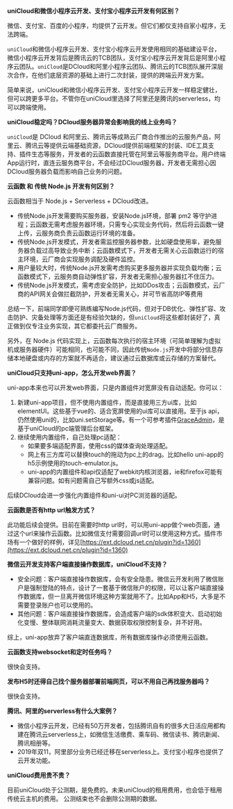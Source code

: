 **uniCloud和微信小程序云开发、支付宝小程序云开发有何区别？**

微信、支付宝、百度的小程序，均提供了云开发。但它们都仅支持自家小程序，无法跨端。

`uniCloud`和微信小程序云开发、支付宝小程序云开发使用相同的基础建设平台，微信小程序云开发背后是腾讯云的TCB团队，支付宝小程序云开发背后是阿里小程序云团队。`uniCloud`是DCloud和阿里小程序云团队、腾讯云的TCB团队展开深层次合作，在他们底层资源的基础上进行二次封装，提供的跨端云开发方案。

简单来说，uniCloud和微信小程序云开发、支付宝小程序云开发一样稳定健壮，但可以跨更多平台。不管你在uniCloud里选择了阿里还是腾讯的serverless，均可以跨端使用。

**uniCloud稳定吗？DCloud服务器异常会影响我的线上业务吗？**

`uniCloud`是 DCloud 和阿里云、腾讯云等成熟云厂商合作推出的云服务产品，阿里云、腾讯云等提供云端基础资源，DCloud提供前端框架的封装、IDE工具支持、插件生态等服务，开发者的云函数直接托管在阿里云等服务商平台。用户终端App运行时，直连云服务商平台，不会经过DCloud服务器，开发者无需担心因DCloud服务器负载而影响自己业务的问题。

**云函数 和 传统 Node.js 开发有何区别？**

云函数相当于 Node.js + Serverless + DCloud改进。
- 传统Node.js开发需要购买服务器，安装Node.js环境，部署 pm2 等守护进程；云函数无需考虑服务器环境，只需专心实现业务代码，然后将云函数一键上传，云服务商负责云函数运行环境的准备。
- 传统Node.js开发模式，开发者需监控服务器参数，比如硬盘使用率，避免服务器负载过高导致业务中断；云函数模式下，开发者无需关心云函数运行的宿主环境，云厂商会实现服务调配及硬件监控。
- 用户量较大时，传统Node.js开发需考虑购买更多服务器并实现负载均衡；云函数模式下，云服务商自动弹性扩容，开发者无需担心服务器扛不住压力。
- 传统Node.js开发模式，需考虑安全防护，比如DDos攻击；云函数模式，云厂商的API网关会做拦截防护，开发者无需关心，并可节省高防IP等费用

总结一下，前端同学即便可熟练编写Node.js代码，但对于DB优化、弹性扩容、攻击防护、灾备处理等方面还是有经验欠缺的，但`uniCloud`将这些都封装好了，真正做到仅专注业务实现，其它都委托云厂商服务。

另外，在 Node.js 代码实现上，云函数每次执行的宿主环境（可简单理解为虚拟机或服务器硬件）可能相同，也可能不同，因此传统`Node.js`开发中将部分信息存储本地硬盘或内存的方案就不再适合，建议通过云数据库或云存储的方案替代。

**uniCloud只支持uni-app，怎么开发web界面？**

uni-app本来也可以开发web界面，只是内置组件对宽屏没有自动适配。你可以：
1. 新建uni-app项目，但不使用内置组件，而是直接用三方ui库，比如elementUI。这些基于vue的、适合宽屏使用的ui库可以直接用。至于js api，仍然使用uni的，比如uni.setStorage等。有一个可参考插件[GraceAdmin](https://ext.dcloud.net.cn/plugin?id=1347)，是基于uniCloud的pc端管理后台框架。
2. 继续使用内置组件，自己处理pc适配：
    - 如果要多端适配界面，使用css的媒体查询处理适配。
    - 网上有三方库可以替换touch的拖动为pc上的drag。比如hello uni-app的h5示例使用的touch-emulator.js。
    - uni-app的内置组件和api仅适配了webkit内核浏览器，ie和firefox可能有兼容问题。如有问题需自己写额外css或js适配。

后续DCloud会进一步强化内置组件和uni-ui对PC浏览器的适配。

**云函数是否有http url触发方式？**

此功能后续会提供。目前在需要时http url时，可以用uni-app做个web页面，通过这个url来操作云函数。比如微信支付需要回调url时可以使用这种方式。插件市场有一个做好的样例，详见[https://ext.dcloud.net.cn/plugin?id=1360](https://ext.dcloud.net.cn/plugin?id=1360)

**微信云开发支持客户端直接操作数据库，uniCloud不支持？**
- 安全问题：客户端直接操作数据库，会有安全隐患。微信云开发利用了微信账户是强制登陆的特点，设计了一套基于微信账户的权限，可以让客户端直接操作数据库，但一旦离开微信环境这种方案就用不了。比如App和H5，大多是不需要登录账户也可以使用的。
- 其他问题：客户端直接操作数据库，会造成客户端的sdk体积变大、启动初始化变慢、整体联网消耗流量变大、数据获取权限控制复杂，并不好用。

综上，uni-app放弃了客户端直连数据库，所有数据库操作必须使用云函数。

**云函数支持websocket和定时任务吗？**

很快会支持。

**发布H5时还得自己找个服务器部署前端网页，可以不用自己再找服务器吗？**

很快会支持。

**腾讯、阿里的serverless有什么大案例？**

- 微信小程序云开发，已经有50万开发者，包括腾讯自有的很多大日活应用都构建在腾讯云serverless上，如微信生活缴费、乘车码、微信读书、腾讯新闻、腾讯相册等。
- 2019年双11，阿里部分业务已经迁移在serverless上。支付宝小程序也提供了云开发功能。

**uniCloud费用贵不贵？**

目前uniCloud处于公测期，是免费的。未来uniCloud的租用费用，也会低于租用传统云主机的费用。
公测结束也不会删除公测期的数据。
